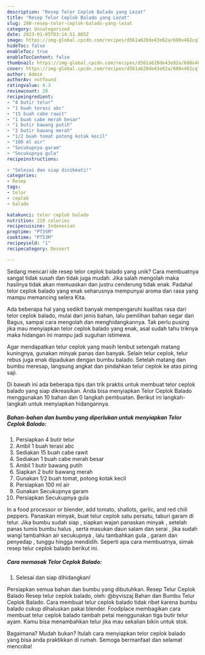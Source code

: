 ```yaml
---
description: "Resep Telor Ceplok Balado yang Lezat"
title: "Resep Telor Ceplok Balado yang Lezat"
slug: 280-resep-telor-ceplok-balado-yang-lezat
category: Uncategorized
date: 2023-01-05T03:14:51.865Z
image: https://img-global.cpcdn.com/recipes/d561a628de43e82a/680x482cq70/telor-ceplok-balado-foto-resep-utama.jpg
hideToc: false
enableToc: true
enableTocContent: false
thumbnail: https://img-global.cpcdn.com/recipes/d561a628de43e82a/680x482cq70/telor-ceplok-balado-foto-resep-utama.jpg
cover: https://img-global.cpcdn.com/recipes/d561a628de43e82a/680x482cq70/telor-ceplok-balado-foto-resep-utama.jpg
author: Admin
authorAv: notfound
ratingvalue: 4.3
reviewcount: 20
recipeingredient:
- "4 butir telur"
- "1 buah terasi abc"
- "15 buah cabe rawit"
- "1 buah cabe merah besar"
- "1 butir bawang putih"
- "2 butir bawang merah"
- "1/2 buah tomat potong kotak kecil"
- "100 ml air"
- "Secukupnya garam"
- "Secukupnya gula"
recipeinstructions:

- "Selesai dan siap dinikmati!"
categories:
- Resep
tags:
- telor
- ceplok
- balado

katakunci: telor ceplok balado 
nutrition: 219 calories
recipecuisine: Indonesian
preptime: "PT35M"
cooktime: "PT53M"
recipeyield: "1"
recipecategory: Dessert

---
```





Sedang mencari ide resep telor ceplok balado yang unik? Cara membuatnya sangat tidak susah dan tidak juga mudah. Jika salah mengolah maka hasilnya tidak akan memuaskan dan justru cenderung tidak enak. Padahal telor ceplok balado yang enak seharusnya mempunyai aroma dan rasa yang mampu memancing selera Kita.





Ada beberapa hal yang sedikit banyak mempengaruhi kualitas rasa dari telor ceplok balado, mulai dari jenis bahan, lalu pemilihan bahan segar dan Bagus, sampai cara mengolah dan menghidangkannya. Tak perlu pusing jika mau menyiapkan telor ceplok balado yang enak,      asal sudah tahu triknya maka hidangan ini mampu jadi suguhan istimewa.














Agar mendapatkan telur ceplok yang masih lembut setengah matang kuningnya, gunakan minyak panas dan banyak. Selain telur ceplok, telur rebus juga enak dipadukan dengan bumbu balado. Setelah matang dan bumbu meresap, langsung angkat dan pindahkan telur ceplok ke atas piring saji.






Di bawah ini ada beberapa tips dan trik praktis untuk membuat telor ceplok balado yang siap dikreasikan. Anda bisa menyiapkan Telor Ceplok Balado menggunakan 10 bahan dan 0 langkah pembuatan. Berikut ini langkah-langkah untuk menyiapkan hidangannya.

<!--inarticleads1-->

##### Bahan-bahan dan bumbu yang diperlukan untuk menyiapkan Telor Ceplok Balado:

1. Persiapkan 4 butir telur
1. Ambil 1 buah terasi abc
1. Sediakan 15 buah cabe rawit
1. Sediakan 1 buah cabe merah besar
1. Ambil 1 butir bawang putih
1. Siapkan 2 butir bawang merah
1. Gunakan 1/2 buah tomat, potong kotak kecil
1. Persiapkan 100 ml air
1. Gunakan Secukupnya garam
1. Persiapkan Secukupnya gula


In a food processor or blender, add tomato, shallots, garlic, and red chili peppers. Panaskan minyak, buat telur ceplok satu persatu, taburi garam di telur. Jika bumbu sudah siap , siapkan wajan panaskan minyak , setelah panas tumis bumbu halus , serta masukan daun salam dan serai , jika sudah wangi tambahkan air secukupnya , lalu tambahkan gula , garam dan penyedap , tunggu hingga mendidih. Seperti apa cara membuatnya, simak resep telur ceplok balado berikut ini. 

<!--inarticleads2-->

##### Cara memasak Telor Ceplok Balado:


1. Selesai dan siap dihidangkan!

Persiapkan semua bahan dan bumbu yang dibutuhkan. Resep Telur Ceplok Balado Resep telur ceplok balado, oleh: @byviszaj Bahan dan Bumbu Telur Ceplok Balado. Cara membuat telur ceplok balado tidak ribet karena bumbu balado cukup dihaluskan pakai blender. Foodplace membagikan cara membuat telur ceplok balado tambah petai menggunakan tiga butir telur ayam. Kamu bisa menambahkan telur jika mau sekalian bikin untuk stok. 

Bagaimana? Mudah bukan? Itulah cara menyiapkan telor ceplok balado yang bisa anda praktikkan di rumah. Semoga bermanfaat dan selamat mencoba!
